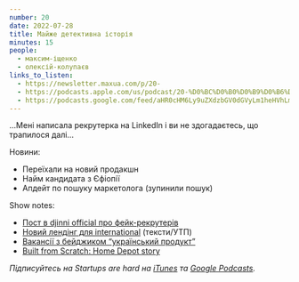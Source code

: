 ```yaml
---
number: 20
date: 2022-07-28
title: Майже детективна історія
minutes: 15
people:
  - максим-іщенко
  - олексій-колупаєв
links_to_listen:
  - https://newsletter.maxua.com/p/20-
  - https://podcasts.apple.com/us/podcast/20-%D0%BC%D0%B0%D0%B9%D0%B6%D0%B5-%D0%B4%D0%B5%D1%82%D0%B5%D0%BA%D1%82%D0%B8%D0%B2%D0%BD%D0%B0-%D1%96%D1%81%D1%82%D0%BE%D1%80%D1%96%D1%8F/id1616301447?i=1000571481378
  - https://podcasts.google.com/feed/aHR0cHM6Ly9uZXdzbGV0dGVyLm1heHVhLmNvbS9mZWVk/episode/aHR0cHM6Ly9uZXdzbGV0dGVyLm1heHVhLmNvbS9wLzIwLQ?sa=X&ved=0CAUQkfYCahcKEwjosonmtfj5AhUAAAAAHQAAAAAQAQ
---
```


…Мені написала рекрутерка на LinkedIn і ви не здогадаєтесь, що трапилося далі…

Новини:

- Переїхали на новий продакшн
- Найм кандидата з Єфіопії
- Апдейт по пошуку маркетолога (зупинили пошук)

Show notes:

- [Пост в djinni official про фейк-рекрутерів][1]
- [Новий лендінг для international][2] (тексти/УТП)
- [Вакансії з бейджиком “український продукт”][3]
- [Built from Scratch: Home Depot story][4]

_Підписуйтесь на Startups are hard на [iTunes][5] та [Google Podcasts][6]._

[1]: https://t.me/djinni_official/647
[2]: https://docs.google.com/document/d/1KDI5KuBpcz13cKJAiJd67PWWbz4ZGRTtgeNtNU1J5TQ/edit
[3]: https://djinni.co/jobs/?editorial=ukrainian_product
[4]: https://www.amazon.com/dp/B07T1V497Z/ref=
[5]: https://podcasts.apple.com/us/podcast/startups-are-hard/id1616301447
[6]: https://www.google.com/podcasts?feed=aHR0cHM6Ly9hcGkuc3Vic3RhY2suY29tL2ZlZWQvcG9kY2FzdC8yNDYzODAucnNz
